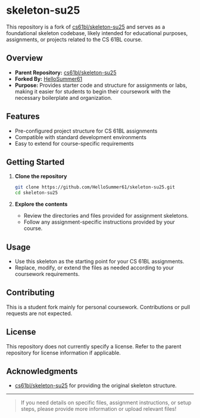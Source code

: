 # skeleton-su25

This repository is a fork of [cs61bl/skeleton-su25](https://github.com/cs61bl/skeleton-su25) and serves as a foundational skeleton codebase, likely intended for educational purposes, assignments, or projects related to the CS 61BL course.

## Overview

- **Parent Repository:** [cs61bl/skeleton-su25](https://github.com/cs61bl/skeleton-su25)
- **Forked By:** [HelloSummer61](https://github.com/HelloSummer61)
- **Purpose:** Provides starter code and structure for assignments or labs, making it easier for students to begin their coursework with the necessary boilerplate and organization.

## Features

- Pre-configured project structure for CS 61BL assignments
- Compatible with standard development environments
- Easy to extend for course-specific requirements

## Getting Started

1. **Clone the repository**
    ```bash
    git clone https://github.com/HelloSummer61/skeleton-su25.git
    cd skeleton-su25
    ```

2. **Explore the contents**
    - Review the directories and files provided for assignment skeletons.
    - Follow any assignment-specific instructions provided by your course.

## Usage

- Use this skeleton as the starting point for your CS 61BL assignments.
- Replace, modify, or extend the files as needed according to your coursework requirements.

## Contributing

This is a student fork mainly for personal coursework. Contributions or pull requests are not expected.

## License

This repository does not currently specify a license. Refer to the parent repository for license information if applicable.

## Acknowledgments

- [cs61bl/skeleton-su25](https://github.com/cs61bl/skeleton-su25) for providing the original skeleton structure.

---

> If you need details on specific files, assignment instructions, or setup steps, please provide more information or upload relevant files!